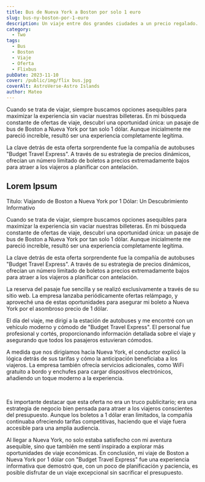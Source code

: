 ```yaml
---
title: Bus de Nueva York a Boston por solo 1 euro
slug: bus-ny-boston-por-1-euro
description: Un viaje entre dos grandes ciudades a un precio regalado.
category:
  - Two
tags:
  - Bus 
  - Boston
  - Viaje
  - Oferta
  - Flixbus
pubDate: 2023-11-10
cover: /public/img/flix bus.jpg
coverAlt: AstroVerse-Astro Islands
author: Mateo
---
```

Cuando se trata de viajar, siempre buscamos opciones asequibles para maximizar la experiencia sin vaciar nuestras billeteras. En mi búsqueda constante de ofertas de viaje, descubrí una oportunidad única: un pasaje de bus de Boston a Nueva York por tan solo 1 dólar. Aunque inicialmente me pareció increíble, resultó ser una experiencia completamente legítima.

La clave detrás de esta oferta sorprendente fue la compañía de autobuses "Budget Travel Express". A través de su estrategia de precios dinámicos, ofrecían un número limitado de boletos a precios extremadamente bajos para atraer a los viajeros a planificar con antelación.

## Lorem Ipsum


Título: Viajando de Boston a Nueva York por 1 Dólar: Un Descubrimiento Informativo

Cuando se trata de viajar, siempre buscamos opciones asequibles para maximizar la experiencia sin vaciar nuestras billeteras. En mi búsqueda constante de ofertas de viaje, descubrí una oportunidad única: un pasaje de bus de Boston a Nueva York por tan solo 1 dólar. Aunque inicialmente me pareció increíble, resultó ser una experiencia completamente legítima.

La clave detrás de esta oferta sorprendente fue la compañía de autobuses "Budget Travel Express". A través de su estrategia de precios dinámicos, ofrecían un número limitado de boletos a precios extremadamente bajos para atraer a los viajeros a planificar con antelación.

La reserva del pasaje fue sencilla y se realizó exclusivamente a través de su sitio web. La empresa lanzaba periódicamente ofertas relámpago, y aproveché una de estas oportunidades para asegurar mi boleto a Nueva York por el asombroso precio de 1 dólar.

El día del viaje, me dirigí a la estación de autobuses y me encontré con un vehículo moderno y cómodo de "Budget Travel Express". El personal fue profesional y cortés, proporcionando información detallada sobre el viaje y asegurando que todos los pasajeros estuvieran cómodos.

A medida que nos dirigíamos hacia Nueva York, el conductor explicó la lógica detrás de sus tarifas y cómo la anticipación beneficiaba a los viajeros. La empresa también ofrecía servicios adicionales, como WiFi gratuito a bordo y enchufes para cargar dispositivos electrónicos, añadiendo un toque moderno a la experiencia.

<br>

Es importante destacar que esta oferta no era un truco publicitario; era una estrategia de negocio bien pensada para atraer a los viajeros conscientes del presupuesto. Aunque los boletos a 1 dólar eran limitados, la compañía continuaba ofreciendo tarifas competitivas, haciendo que el viaje fuera accesible para una amplia audiencia.

Al llegar a Nueva York, no solo estaba satisfecho con mi aventura asequible, sino que también me sentí inspirado a explorar más oportunidades de viaje económicas. En conclusión, mi viaje de Boston a Nueva York por 1 dólar con "Budget Travel Express" fue una experiencia informativa que demostró que, con un poco de planificación y paciencia, es posible disfrutar de un viaje excepcional sin sacrificar el presupuesto.